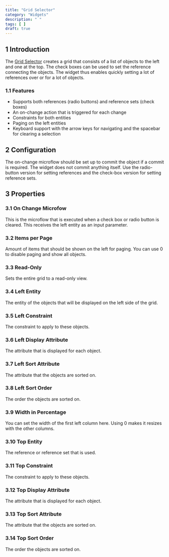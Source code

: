 ```yaml
---
title: "Grid Selector"
category: "Widgets"
description: " "
tags: [ ]
draft: true
---
```


## 1 Introduction

The [Grid Selector](https://appstore.home.mendix.com/link/app/266/) creates a grid that consists of a list of objects to the left and one at the top. The check boxes can be used to set the reference connecting the objects. The widget thus enables quickly setting a lot of references over or for a lot of objects.

### 1.1 Features

* Supports both references (radio buttons) and reference sets (check boxes)
* An on-change action that is triggered for each change
* Constraints for both entities
* Paging on the left entities
* Keyboard support with the arrow keys for navigating and the spacebar for clearing a selection

## 2 Configuration

The on-change microflow should be set up to commit the object if a commit is required. The widget does not commit anything itself. Use the radio-button version for setting references and the check-box version for setting reference sets.

## 3 Properties

### 3.1 On Change Microfow

This is the microflow that is executed when a check box or radio button is cleared. This receives the left entity as an input parameter.

### 3.2 Items per Page

Amount of items that should be shown on the left for paging. You can use 0 to disable paging and show all objects.

### 3.3 Read-Only

Sets the entire grid to a read-only view.

### 3.4 Left Entity

The entity of the objects that will be displayed on the left side of the grid.

### 3.5 Left Constraint

The constraint to apply to these objects.

### 3.6 Left Display Attribute

The attribute that is displayed for each object.

### 3.7 Left Sort Attribute

The attribute that the objects are sorted on.

### 3.8 Left Sort Order

The order the objects are sorted on.

### 3.9 Width in Percentage

You can set the width of the first left column here. Using 0 makes it resizes with the other columns.

### 3.10 Top Entity

The reference or reference set that is used.

### 3.11 Top Constraint

The constraint to apply to these objects.

### 3.12 Top Display Attribute

The attribute that is displayed for each object.

### 3.13 Top Sort Attribute

The attribute that the objects are sorted on.

### 3.14 Top Sort Order

The order the objects are sorted on.